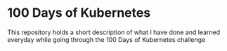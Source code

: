 # 100 Days of Kubernetes
This repository holds a short description of what I have done and learned everyday while going through the 100 Days of Kubernetes challenge
